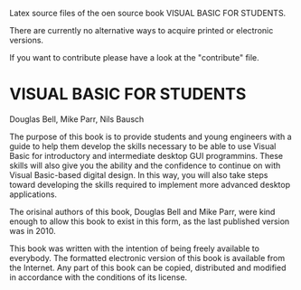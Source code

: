 Latex source files of the oen source book VISUAL BASIC FOR STUDENTS. 

There are currently no alternative ways to acquire printed or electronic versions.

If you want to contribute please have a look at the "contribute" file.

# VISUAL BASIC FOR STUDENTS

Douglas Bell, Mike Parr, Nils Bausch

The purpose of this book is to provide students and young engineers with a guide to help them develop the skills necessary to be able to use Visual Basic for introductory and intermediate desktop GUI programmins. These skills will also give you the ability and the confidence to continue on with Visual Basic-based digital design. In this way, you will also take steps toward developing the skills required to implement more advanced desktop applications.

The orisinal authors of this book, Douglas Bell and Mike Parr, were kind enough to allow this book to exist in this form, as the last published version was in 2010.

This book was written with the intention of being freely available to everybody. The formatted electronic version of this book is available from the Internet. Any part of this book can be copied, distributed and modified in accordance with the conditions of its license.
